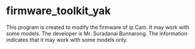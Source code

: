 # firmware_toolkit_yak
This program is created to modify the firmware of ip Cam. It may work with some models. The developer is Mr. Suradanai Bunnarong. The information indicates that it may work with some models only.
